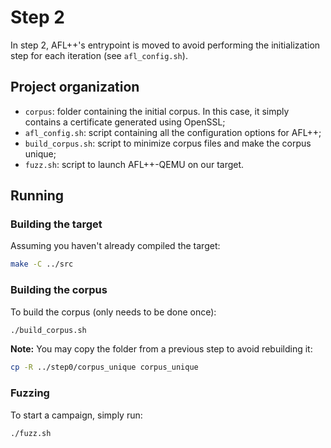 # Step 2

In step 2, AFL++'s entrypoint is moved to avoid performing the initialization
step for each iteration (see `afl_config.sh`).

## Project organization

- `corpus`: folder containing the initial corpus. In this case, it simply
  contains a certificate generated using OpenSSL;
- `afl_config.sh`: script containing all the configuration options for AFL++;
- `build_corpus.sh`: script to minimize corpus files and make the corpus unique;
- `fuzz.sh`: script to launch AFL++-QEMU on our target.

## Running

### Building the target

Assuming you haven't already compiled the target:

```sh
make -C ../src
```

### Building the corpus

To build the corpus (only needs to be done once):

```sh
./build_corpus.sh
```

**Note:** You may copy the folder from a previous step to avoid rebuilding it:

```sh
cp -R ../step0/corpus_unique corpus_unique
```

### Fuzzing

To start a campaign, simply run:

```sh
./fuzz.sh
```
